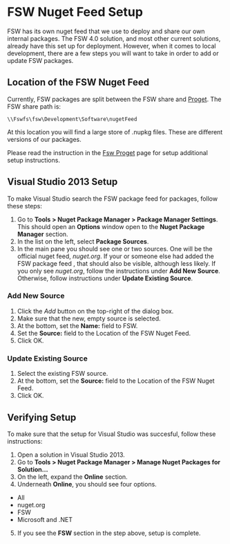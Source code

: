 # FSW Nuget Feed Setup
FSW has its own nuget feed that we use to deploy and share our own internal
packages. The FSW 4.0 solution, and most other current solutions, already have
this set up for deployment.  However, when it comes to local development, there
are a few steps you will want to take in order to add or update FSW packages.

## Location of the FSW Nuget Feed
Currently, FSW packages are split between the FSW share and
[Proget](/fsw-proget). The FSW share path is:

`\\Fswfs\fsw\Development\Software\nugetFeed`

At this location you will find a large store of .nupkg files.  These are
different versions of our packages.

Please read the instruction in the [Fsw Proget](/fsw-proget) page for setup additional
setup instructions.

## Visual Studio 2013 Setup
To make Visual Studio search the FSW package feed for packages, follow these
steps:

1. Go to **Tools > Nuget Package Manager > Package Manager Settings**.  This
should open an **Options** window open to the **Nuget Package Manager** section.
2. In the list on the left, select **Package Sources**.
3. In the main pane you should see one or two sources.  One will be the official
nuget feed, _nuget.org_.  If your or someone else had added the FSW package feed
, that should also be visible, although less likely.  If you only see
_nuget.org_, follow the instructions under **Add New Source**.  Otherwise,
follow instructions under **Update Existing Source**.

### Add New Source

1. Click the _Add_ button on the top-right of the dialog box.
2. Make sure that the new, empty source is selected.
3. At the bottom, set the **Name:** field to FSW.
4. Set the **Source:** field to the Location of the FSW Nuget Feed.
5. Click OK.

### Update Existing Source

1. Select the existing FSW source.
2. At the bottom, set the **Source:** field to the Location of the FSW Nuget Feed.
3. Click OK.

## Verifying Setup

To make sure that the setup for Visual Studio was succesful, follow these
instructions:

1. Open a solution in Visual Studio 2013.
2. Go to **Tools > Nuget Package Manager > Manage Nuget Packages for
Solution...**
3. On the left, expand the **Online** section.
4. Underneath **Online**, you should see four options.
  * All
  * nuget.org
  * FSW
  * Microsoft and .NET
5. If you see the **FSW** section in the step above, setup is complete.
